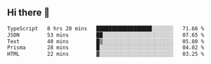 ## Hi there 👋

 <!--START_SECTION:waka-->

```txt
TypeScript   8 hrs 20 mins   ██████████████████░░░░░░░   71.66 %
JSON         53 mins         ██░░░░░░░░░░░░░░░░░░░░░░░   07.65 %
Text         40 mins         █▒░░░░░░░░░░░░░░░░░░░░░░░   05.80 %
Prisma       28 mins         █░░░░░░░░░░░░░░░░░░░░░░░░   04.02 %
HTML         22 mins         ▓░░░░░░░░░░░░░░░░░░░░░░░░   03.25 %
```

<!--END_SECTION:waka-->

<!--
**ValentinRapp/ValentinRapp** is a ✨ _special_ ✨ repository because its `README.md` (this file) appears on your GitHub profile.

Here are some ideas to get you started:

- 🔭 I’m currently working on ...
- 🌱 I’m currently learning ...
- 👯 I’m looking to collaborate on ...
- 🤔 I’m looking for help with ...
- 💬 Ask me about ...
- 📫 How to reach me: ...
- 😄 Pronouns: ...
- ⚡ Fun fact: ...
-->

